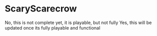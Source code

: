 # ScaryScarecrow

No, this is not complete yet, it is playable, but not fully
Yes, this will be updated once its fully playable and functional
